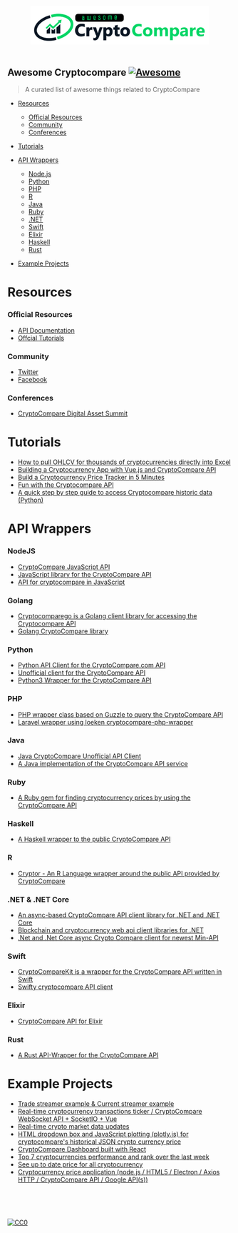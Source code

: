 <p align="center">
  <br>
  <img width="400" src="./cryptocompare-awesome.svg" alt="Logo of Awesome CryptoCompare">
  <br>
  <br>
</p>

## Awesome Cryptocompare [![Awesome](https://github.com/CryptoCompareLTD/awesome-cryptocompare/blob/master/awesomecc.svg)](https://github.com/sindresorhus/awesome)

> A curated list of awesome things related to CryptoCompare

- [Resources](#resources)
  - [Official Resources](#official-resources)
  - [Community](#community)
  - [Conferences](#conferences)

- [Tutorials](#tutorials)

- [API Wrappers](#api-wrappers)
  - [Node.js](#nodejs)
  - [Python](#python)
  - [PHP](#php)
  - [R](#r)
  - [Java](#java)
  - [Ruby](#ruby)
  - [.NET](#net)
  - [Swift](#swift)
  - [Elixir](#elixir)
  - [Haskell](#haskell)
  - [Rust](#rust)

- [Example Projects](#example-projects)

# Resources


### Official Resources

- [API Documentation](https://min-api.cryptocompare.com/documentation)
- [Offcial Tutorials](https://github.com/CryptoCompareLTD/api-guides)

### Community

- [Twitter](https://twitter.com/CryptoCompare)
- [Facebook](https://www.facebook.com/cryptocompare/)


### Conferences

- [CryptoCompare Digital Asset Summit](https://summit.cryptocompare.com/)

# Tutorials

- [How to pull OHLCV for thousands of cryptocurrencies directly into Excel](http://help.cryptosheets.com/en/articles/1867392-how-to-pull-ohlcv-for-thousands-of-cryptocurrencies-directly-into-excel)
- [Building a Cryptocurrency App with Vue.js and CryptoCompare API](https://medium.com/@rachidsakara/building-a-cryptocurrency-app-with-vue-js-and-cryptocompare-api-14231af6f099)
- [Build a Cryptocurrency Price Tracker in 5 Minutes](https://hackernoon.com/build-a-cryptocurrency-price-tracker-in-5-minutes-d66c3d37ad71)
- [Fun with the Cryptocompare API](https://robotwealth.com/fun-with-the-cryptocompare-api/)
- [A quick step by step guide to access Cryptocompare historic data (Python)](https://notebooks.ai/santiagobasulto/cryptocompare-api-examples-efed62c5)


# API Wrappers
  ### NodeJS
   - [CryptoCompare JavaScript API](https://github.com/ExodusMovement/cryptocompare)
   - [JavaScript library for the CryptoCompare API](https://github.com/rhonsby/cryptocompare-api)
   - [API for cryptocompare in JavaScript](https://github.com/wowbob396/CryptocompareJavascriptAPI)
  ### Golang
   - [Cryptocomparego is a Golang client library for accessing the Cryptocompare API](https://github.com/lucazulian/cryptocomparego)
   - [Golang CryptoCompare library](https://github.com/gorjan-mishevski/puzzle)
  ### Python
  - [Python API Client for the CryptoCompare.com API](https://github.com/BoTreeConsultingTeam/crypto_compare)
  - [Unofficial client for the CryptoCompare API](https://github.com/timo-stoettner/cryptocompare-client)
  - [Python3 Wrapper for the CryptoCompare API](https://github.com/lagerfeuer/cryptocompare)
  ### PHP
  - [PHP wrapper class based on Guzzle to query the CryptoCompare API](https://github.com/loeken/cryptocompare-api-php-wrapper)
  - [Laravel wrapper using loeken cryptocompare-php-wrapper](https://github.com/krorten/cryptocomp)
  ### Java
  - [Java CryptoCompare Unofficial API Client](https://github.com/jeffreytai/cryptocompare-java-api-wrapper)
  - [A Java implementation of the CryptoCompare API service](https://github.com/Josh-McFarlin/CryptoCompareAPI)
  ### Ruby
  - [A Ruby gem for finding cryptocurrency prices by using the CryptoCompare API](https://github.com/alexanderdavidpan/cryptocompare)
  ### Haskell
  - [A Haskell wrapper to the public CryptoCompare API](https://github.com/aviaviavi/cryptocompare)
  ### R
  - [Cryptor - An R Language wrapper around the public API provided by CryptoCompare](https://github.com/blairj09/cryptor)
  ### .NET & .NET Core
  - [An async-based CryptoCompare API client library for .NET and .NET Core](https://github.com/joancaron/cryptocompare-api)
  - [Blockchain and cryptocurrency web api client libraries for .NET](https://github.com/Synuit/Synuit.Blockchain.Api)
  - [.Net and .Net Core async Crypto Compare client for newest Min-API](https://github.com/tosunthex/CryptoCompare-Api)
  ### Swift
  - [CryptoCompareKit is a wrapper for the CryptoCompare API written in Swift](https://github.com/sger/CryptoCompareKit)
  - [Swifty cryptocompare API client](https://github.com/tapkain/CryptoCompareAPI)
  ### Elixir
  - [CryptoCompare API for Elixir](https://github.com/konstantinzolotarev/crypto_compare)
  ### Rust
  - [A Rust API-Wrapper for the CryptoCompare API](https://docs.rs/cryptocompare/0.1.0/cryptocompare/)

# Example Projects

- [Trade streamer example & Current streamer example](https://github.com/cryptoqween/cryptoqween.github.io)
- [Real-time cryptocurrency transactions ticker / CryptoCompare WebSocket API + SocketIO + Vue](https://github.com/adrianiskander/ticker)
- [Real-time crypto market data updates](https://github.com/Dmitry1007/react-cryptocompare-stream)
- [HTML dropdown box and JavaScript plotting (plotly.js) for cryptocompare's historical JSON crypto currency price](https://github.com/cryptomanxxx/crypto_plot)
- [CryptoCompare Dashboard built with React](https://github.com/rkrupinski/cryptocurrency-dashboard)
- [Top 7 cryptocurrencies performance and rank over the last week](https://github.com/adityathebe/cryptoCompare)
- [See up to date price for all cryptocurrency](https://github.com/claeri27/cryptocompare)
- [Cryptocurrency price application (node.js / HTML5 / Electron / Axios HTTP / CryptoCompare API / Google API(s))](https://github.com/coledixon/electron_crypto_app)
<br/>
<br/>
<br/>

[![CC0](https://i.creativecommons.org/p/zero/1.0/88x31.png)](https://creativecommons.org/publicdomain/zero/1.0/)

